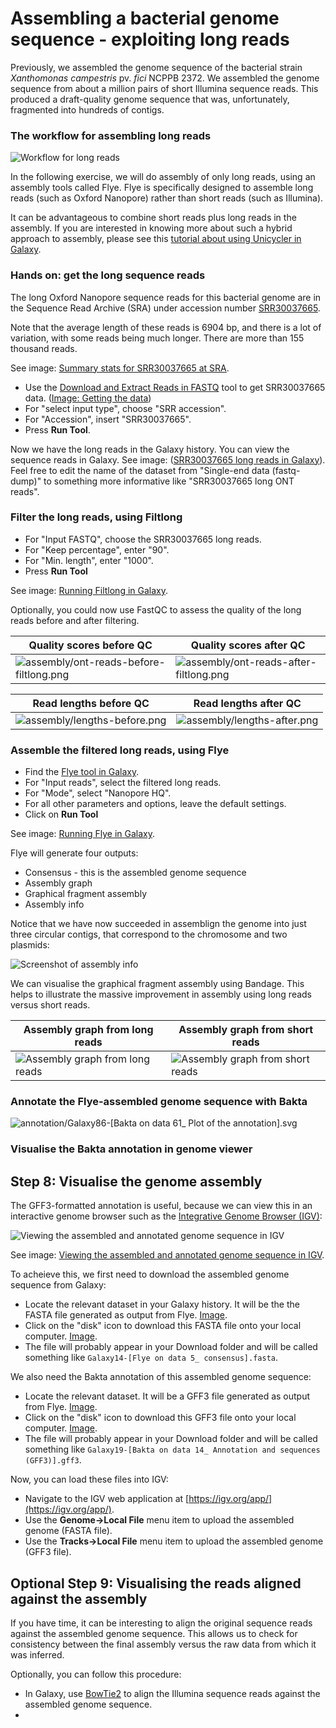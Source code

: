 # Assembling a bacterial genome sequence - exploiting long reads

Previously, we assembled the genome sequence of the bacterial strain _Xanthomonas campestris_ pv. _fici_ NCPPB 2372.
We assembled the genome sequence from about a million pairs of short Illumina sequence reads.
This produced a draft-quality genome sequence that was, unfortunately, fragmented into hundreds of contigs.


### The workflow for assembling long reads

![Workflow for long reads](<assembly/Screenshot 2025-10-03 at 16.19.16.png>)

In the following exercise, we will do assembly of only long reads, using an assembly tools called Flye.
Flye is specifically designed to assemble long reads (such as Oxford Nanopore) rather than short reads (such as Illumina).

It can be advantageous to combine short reads plus long reads in the assembly.
If you are interested in knowing more about such a hybrid approach to assembly,
please see this [tutorial about using Unicycler in Galaxy](https://training.galaxyproject.org/topics/assembly/tutorials/unicycler-assembly/tutorial.html).

### Hands on: get the long sequence reads

The long Oxford Nanopore sequence reads for this bacterial genome are in the Sequence Read Archive (SRA)
under accession number [SRR30037665](https://trace.ncbi.nlm.nih.gov/Traces/?view=run_browser&acc=SRR30037665&display=metadata).

Note that the average length of these reads is 6904 bp, and there is a lot of variation, with some reads being much longer. There are
more than 155 thousand reads.

See image: [Summary stats for SRR30037665 at SRA](<assembly/Screenshot 2025-10-02 at 16.47.47.png>).


- Use the [Download and Extract Reads in FASTQ](https://usegalaxy.eu/?tool_id=toolshed.g2.bx.psu.edu%2Frepos%2Fiuc%2Fsra_tools%2Ffastq_dump%2F3.1.1%2Bgalaxy1&version=latest) tool to get SRR30037665 data. ([Image: Getting the data](<assembly/Screenshot 2025-10-02 at 16.22.11.png>))
- For "select input type", choose "SRR accession".
- For "Accession", insert "SRR30037665".
- Press **Run Tool**.

Now we have the long reads in the Galaxy history. You can view the sequence reads in Galaxy.
See image: ([SRR30037665 long reads in Galaxy](<assembly/Screenshot 2025-10-02 at 16.52.51.png>)). Feel free to edit the name of the dataset from "Single-end data (fastq-dump)" to something more informative like "SRR30037665 long ONT reads".


### Filter the long reads, using Filtlong

- For "Input FASTQ", choose the SRR30037665 long reads.
- For "Keep percentage", enter "90".
- For "Min. length", enter "1000".
- Press **Run Tool**

See image: [Running Filtlong in Galaxy](<assembly/Screenshot 2025-10-02 at 19.52.20.png>).

Optionally, you could now use FastQC to assess the quality of the long reads before and after filtering.


|                   Quality scores before QC                                        |    Quality scores after QC              |
|   ------------------------------------------------------------------------------  |   ------------------------------------- |
| ![assembly/ont-reads-before-filtlong.png](assembly/ont-reads-before-filtlong.png) | ![assembly/ont-reads-after-filtlong.png](assembly/ont-reads-after-filtlong.png) |

|                   Read lengths  before QC                                        |    Read lengths after QC              |
|   ------------------------------------------------------------------------------  |   ------------------------------------- |
| ![assembly/lengths-before.png](assembly/lengths-before.png) |   ![assembly/lengths-after.png](assembly/lengths-after.png) | 






### Assemble the filtered long reads, using Flye

- Find the [Flye tool in Galaxy](https://usegalaxy.eu/?tool_id=toolshed.g2.bx.psu.edu%2Frepos%2Fbgruening%2Fflye%2Fflye%2F2.9.6%2Bgalaxy0&version=latest).
- For "Input reads", select the filtered long reads.
- For "Mode", select "Nanopore HQ".
- For all other parameters and options, leave the default settings.
- Click on **Run Tool**
 
See image: [Running Flye in Galaxy](<assembly/Screenshot 2025-10-02 at 21.25.53.png>).

Flye will generate four outputs:

- Consensus - this is the assembled genome sequence
- Assembly graph
- Graphical fragment assembly
- Assembly info	

Notice that we have now succeeded in assemblign the genome into just three circular contigs, that correspond to the chromosome and two plasmids:

![Screenshot of assembly info](<assembly/Screenshot 2025-10-02 at 21.33.56.png>)

We can visualise the graphical fragment assembly using Bandage. This helps to illustrate the massive improvement in assembly using long reads versus short reads.


|                 Assembly graph from long reads                                                              |   Assembly graph from short reads              |
| ----------------------------------------------------------------------------------------------------------- | ---------------------------------------------- |
| ![Assembly graph from long reads](<assembly/Galaxy82-[Bandage Image on data 63_ Assembly Graph Image].jpg>) | ![Assembly graph from short reads](<assembly/Galaxy28-[Bandage Image on data 25_ Assembly Graph Image].jpg>) |


### Annotate the Flye-assembled genome sequence with Bakta

![annotation/Galaxy86-[Bakta on data 61_ Plot of the annotation].svg](<annotation/Galaxy86-[Bakta on data 61_ Plot of the annotation].svg>)


### Visualise the Bakta annotation in genome viewer



## Step 8: Visualise the genome assembly

The GFF3-formatted annotation is useful, because we can view this in an interactive genome browser such as the [Integrative Genome Browser (IGV)](https://igv.org/):

![Viewing the assembled and annotated genome sequence in IGV](<annotation/igv-app.svg>)

See image: [Viewing the assembled and annotated genome sequence in IGV](<annotation/igv-app.svg>).

To acheieve this, we first need to download the assembled genome sequence from Galaxy:

- Locate the relevant dataset in your Galaxy history. It will be the the FASTA file generated as output from Flye. [Image](<assembly/Screenshot 2025-10-11 at 11.33.03.png>).
- Click on the "disk" icon to download this FASTA file onto your local computer. [Image](<assembly/Screenshot 2025-10-11 at 11.33.40.png>).
- The file will probably appear in your Download folder and will be called something like `Galaxy14-[Flye on data 5_ consensus].fasta`.

We also need the Bakta annotation of this assembled genome sequence:

- Locate the relevant dataset. It will be a GFF3 file generated as output from Flye. [Image](<assembly/Screenshot 2025-10-11 at 11.46.03.png>).
- Click on the "disk" icon to download this GFF3 file onto your local computer. [Image](<assembly/Screenshot 2025-10-11 at 11.47.47.png>).
- The file will probably appear in your Download folder and will be called something like `Galaxy19-[Bakta on data 14_ Annotation and sequences (GFF3)].gff3`.

Now, you can load these files into IGV:

- Navigate to the IGV web application at [https://igv.org/app/](https://igv.org/app/).
- Use the **Genome->Local File** menu item to upload the assembled genome (FASTA file).
- Use the **Tracks->Local File** menu item to upload the assembled genome (GFF3 file).


## Optional Step 9: Visualising the reads aligned against the assembly

If you have time, it can be interesting to align the original sequence reads against the assembled genome sequence. 
This allows us to check for consistency between the final assembly versus the raw data from which it was inferred.

Optionally, you can follow this procedure:

- In Galaxy, use [BowTie2](https://usegalaxy.eu/?tool_id=toolshed.g2.bx.psu.edu%2Frepos%2Fdevteam%2Fbowtie2%2Fbowtie2%2F2.5.4%2Bgalaxy0&version=latest) to align the Illumina sequence reads against the assembled genome sequence.
- 










